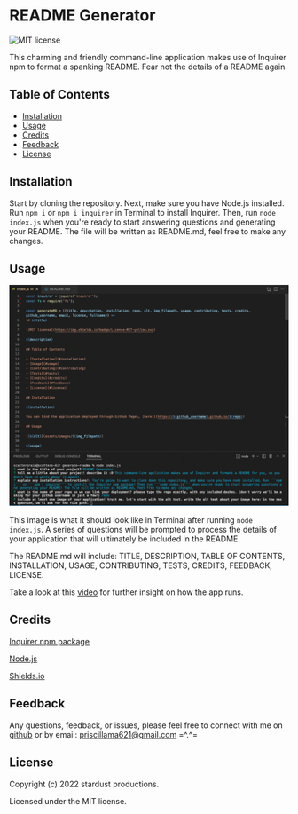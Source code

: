 # README Generator

![MIT license](https://img.shields.io/badge/License-MIT-yellow.svg)

This charming and friendly command-line application makes use of Inquirer npm to format a spanking README. Fear not the details of a README again.

## Table of Contents

- [Installation](#installation)
- [Usage](#usage)
- [Credits](#credits)
- [Feedback](#feedback)
- [License](#license)

## Installation

Start by cloning the repository. Next, make sure you have Node.js installed. Run ```npm i``` or ```npm i inquirer``` in Terminal to install Inquirer. Then, run ```node index.js``` when you're ready to start answering questions and generating your README. The file will be written as README.md, feel free to make any changes.

## Usage

![VS Code screenshot](assets/images/screenshot.png)

This image is what it should look like in Terminal after running ```node index.js```. A series of questions will be prompted to process the details of your application that will ultimately be included in the README.

The README.md will include: TITLE, DESCRIPTION, TABLE OF CONTENTS, INSTALLATION, USAGE, CONTRIBUTING, TESTS, CREDITS, FEEDBACK, LICENSE.

Take a look at this [video](https://watch.screencastify.com/v/FmYaacpQMsiHyfuadMBz) for further insight on how the app runs.

## Credits

[Inquirer npm package](https://www.npmjs.com/package/inquirer)

[Node.js](https://nodejs.org/en/)

[Shields.io](https://shields.io/)

## Feedback

Any questions, feedback, or issues, please feel free to connect with me on [github](https://github.com/middlenamestar) or by email: priscillama621@gmail.com =^.^=

## License

Copyright (c) 2022 stardust productions.

Licensed under the MIT license.
